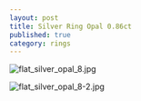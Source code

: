 ```yaml
---
layout: post
title: Silver Ring Opal 0.86ct
published: true
category: rings
---
```

![flat_silver_opal_8.jpg]({{site.baseurl}}/images/jewelry/rings/flat_silver_opal_8.jpg)
<!--more-->

![flat_silver_opal_8-2.jpg]({{site.baseurl}}/images/jewelry/rings/flat_silver_opal_8-2.jpg)
